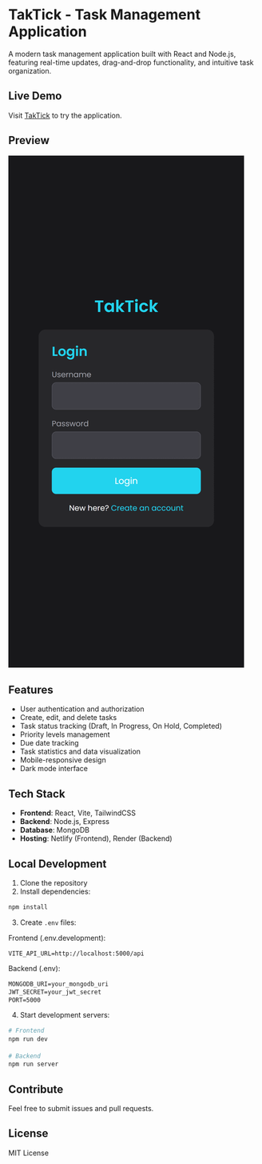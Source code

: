# TakTick - Task Management Application

A modern task management application built with React and Node.js, featuring real-time updates, drag-and-drop functionality, and intuitive task organization.

## Live Demo

Visit [TakTick](https://taktick.netlify.app/) to try the application.

## Preview

![Application Screenshots](screenshots/gif-shots.gif)

## Features

- User authentication and authorization
- Create, edit, and delete tasks
- Task status tracking (Draft, In Progress, On Hold, Completed)
- Priority levels management
- Due date tracking
- Task statistics and data visualization
- Mobile-responsive design
- Dark mode interface

## Tech Stack

- **Frontend**: React, Vite, TailwindCSS
- **Backend**: Node.js, Express
- **Database**: MongoDB
- **Hosting**: Netlify (Frontend), Render (Backend)

## Local Development

1. Clone the repository
2. Install dependencies:
```bash
npm install
```

3. Create `.env` files:

Frontend (.env.development):
```
VITE_API_URL=http://localhost:5000/api
```

Backend (.env):
```
MONGODB_URI=your_mongodb_uri
JWT_SECRET=your_jwt_secret
PORT=5000
```

4. Start development servers:
```bash
# Frontend
npm run dev

# Backend
npm run server
```

## Contribute

Feel free to submit issues and pull requests.

## License

MIT License
